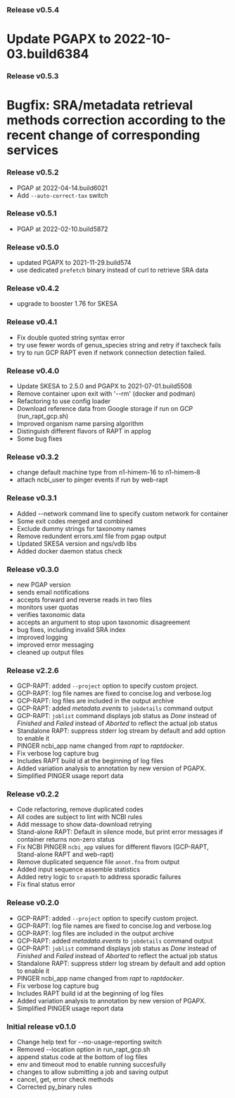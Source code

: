 ### Release v0.5.4
# Update PGAPX to 2022-10-03.build6384


### Release v0.5.3
# Bugfix: SRA/metadata retrieval methods correction according to the recent change of corresponding services

### Release v0.5.2
* PGAP at 2022-04-14.build6021
* Add `--auto-correct-tax` switch

### Release v0.5.1
* PGAP at 2022-02-10.build5872

### Release v0.5.0
- updated PGAPX to 2021-11-29.build574
- use dedicated ```prefetch``` binary instead of curl to retrieve SRA data


### Release v0.4.2
- upgrade to booster 1.76 for SKESA

### Release v0.4.1
* Fix double quoted string syntax error
* try use fewer words of genus_species string and retry if taxcheck fails
* try to run GCP RAPT even if network connection detection failed.

### Release v0.4.0
* Update SKESA to 2.5.0 and PGAPX to 2021-07-01.build5508
* Remove container upon exit with '--rm' (docker and podman)
* Refactoring to use config loader
* Download reference data from Google storage if run on GCP (run_rapt_gcp.sh)
* Improved organism name parsing algorithm
* Distinguish different flavors of RAPT in applog
* Some bug fixes

### Release v0.3.2
- change default machine type from n1-himem-16 to n1-himem-8
- attach ncbi_user to pinger events if run by web-rapt

### Release v0.3.1
- Added --network command line to specify custom network for container
- Some exit codes merged and combined
- Exclude dummy strings for taxonomy names
- Remove redundent errors.xml file from pgap output
- Updated SKESA version and ngs/vdb libs
- Added docker daemon status check

### Release v0.3.0
- new PGAP version
- sends email notifications
- accepts forward and reverse reads in two files
- monitors user quotas
- verifies taxonomic data
- accepts an argument to stop upon taxonomic disagreement
- bug fixes, including invalid SRA index
- improved logging
- improved error messaging
- cleaned up output files

### Release v2.2.6
 - GCP-RAPT: added `--project` option to specify custom project.
 - GCP-RAPT: log file names are fixed to concise.log and verbose.log
 - GCP-RAPT: log files are included in the output archive
 - GCP-RAPT: added *metadata.events* to `jobdetails` command output
 - GCP-RAPT: `joblist` command displays job status as *Done* instead of *Finished* and *Failed* instead of *Aborted* to reflect the actual job status
 - Standalone RAPT: suppress stderr log stream by default and add option to enable it
 - PINGER ncbi_app name changed from _rapt_ to _raptdocker_. 
 - Fix verbose log capture bug
 - Includes RAPT build id at the beginning of log files
 - Added variation analysis to annotation by new version of PGAPX.
 - Simplified PINGER usage report data

### Release v0.2.2
 - Code refactoring, remove duplicated codes
 - All codes are subject to lint with NCBI rules
 - Add message to show data-download retrying
 - Stand-alone RAPT: Default in silence mode, but print error messages if container returns non-zero status
 - Fix NCBI PINGER ```ncbi_app``` values for different flavors (GCP-RAPT, Stand-alone RAPT and web-rapt)
 - Remove duplicated sequence file ```annot.fna``` from output
 - Added input sequence assemble statistics
 - Added retry logic to ```srapath``` to address sporadic failures
 - Fix final status error

### Release v0.2.0
 - GCP-RAPT: added `--project` option to specify custom project.
 - GCP-RAPT: log file names are fixed to concise.log and verbose.log
 - GCP-RAPT: log files are included in the output archive
 - GCP-RAPT: added *metadata.events* to `jobdetails` command output
 - GCP-RAPT: `joblist` command displays job status as *Done* instead of *Finished* and *Failed* instead of *Aborted* to reflect the actual job status
 - Standalone RAPT: suppress stderr log stream by default and add option to enable it
 - PINGER ncbi_app name changed from _rapt_ to _raptdocker_. 
 - Fix verbose log capture bug
 - Includes RAPT build id at the beginning of log files
 - Added variation analysis to annotation by new version of PGAPX.
 - Simplified PINGER usage report data

### Initial release v0.1.0
 - Change help text for --no-usage-reporting switch
 - Removed --location option in run_rapt_gcp.sh
 - append status code at the bottom of log files
 - env and timeout mod to enable running succesfully
 - changes to allow submitting a job and saving output
 - cancel, get, error check methods
 - Corrected py_binary rules